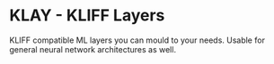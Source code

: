 # KLAY - KLIFF Layers

KLIFF compatible ML layers you can mould to your needs. Usable for general neural network architectures as well.



